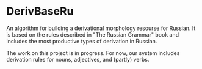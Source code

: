 # DerivBaseRu
An algorithm for building a derivational morphology resourse for Russian. It is based on the rules described in "The Russian Grammar" book and includes the most productive types of derivation in Russian.

The work on this project is in progress. For now, our system includes derivation rules for nouns, adjectives, and (partly) verbs.

